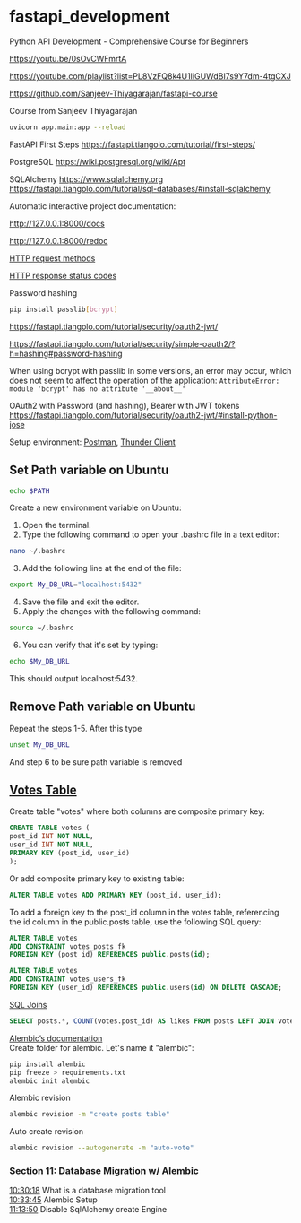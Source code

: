 # fastapi_development

Python API Development - Comprehensive Course for Beginners 

https://youtu.be/0sOvCWFmrtA

https://youtube.com/playlist?list=PL8VzFQ8k4U1IiGUWdBI7s9Y7dm-4tgCXJ

https://github.com/Sanjeev-Thiyagarajan/fastapi-course

Course from Sanjeev Thiyagarajan

```bash
uvicorn app.main:app --reload
```

FastAPI First Steps https://fastapi.tiangolo.com/tutorial/first-steps/

PostgreSQL https://wiki.postgresql.org/wiki/Apt

SQLAlchemy https://www.sqlalchemy.org 
https://fastapi.tiangolo.com/tutorial/sql-databases/#install-sqlalchemy

Automatic interactive project documentation: 

http://127.0.0.1:8000/docs

http://127.0.0.1:8000/redoc

[HTTP request methods](https://developer.mozilla.org/en-US/docs/Web/HTTP/Methods)

[HTTP response status codes](https://developer.mozilla.org/en-US/docs/Web/HTTP/Status)

Password hashing
```bash
pip install passlib[bcrypt]
```
https://fastapi.tiangolo.com/tutorial/security/oauth2-jwt/

https://fastapi.tiangolo.com/tutorial/security/simple-oauth2/?h=hashing#password-hashing

When using bcrypt with passlib in some versions, an error may occur, which does not seem to affect the operation of the application:
`AttributeError: module 'bcrypt' has no attribute '__about__'`

OAuth2 with Password (and hashing), Bearer with JWT tokens
https://fastapi.tiangolo.com/tutorial/security/oauth2-jwt/#install-python-jose

Setup environment: [Postman](https://www.youtube.com/watch?v=0sOvCWFmrtA&t=27764), [Thunder Client](https://blog.openreplay.com/use-thunder-client-and-vscode-as-an-alternative-to-postman)

## Set Path variable on Ubuntu

```bash
echo $PATH
```

Create a new environment variable on Ubuntu:

1. Open the terminal.
2. Type the following command to open your .bashrc file in a text editor:
```bash
nano ~/.bashrc
```
3. Add the following line at the end of the file:
```bash
export My_DB_URL="localhost:5432"
```
4. Save the file and exit the editor.
5. Apply the changes with the following command:
```bash
source ~/.bashrc
```
6. You can verify that it's set by typing:
```bash
echo $My_DB_URL
```
This should output localhost:5432.

## Remove Path variable on Ubuntu

Repeat the steps 1-5. After this type
```bash
unset My_DB_URL
```
And step 6 to be sure path variable is removed

## [Votes Table](https://www.youtube.com/watch?v=0sOvCWFmrtA&t=33996)

Create table "votes" where both columns are composite primary key:
```SQL
CREATE TABLE votes (
post_id INT NOT NULL,
user_id INT NOT NULL,
PRIMARY KEY (post_id, user_id)
);
```
Or add composite primary key to existing table:
```SQL
ALTER TABLE votes ADD PRIMARY KEY (post_id, user_id);
```
To add a foreign key to the post_id column in the votes table, referencing the id column in the public.posts table, use the following SQL query:
```SQL
ALTER TABLE votes
ADD CONSTRAINT votes_posts_fk
FOREIGN KEY (post_id) REFERENCES public.posts(id);
```
```SQL
ALTER TABLE votes
ADD CONSTRAINT votes_users_fk
FOREIGN KEY (user_id) REFERENCES public.users(id) ON DELETE CASCADE;
```

[SQL Joins](https://www.postgresqltutorial.com/postgresql-tutorial/postgresql-joins/)
```SQL
SELECT posts.*, COUNT(votes.post_id) AS likes FROM posts LEFT JOIN votes ON posts.id = votes.post_id GROUP BY posts.id;
```

[Alembic’s documentation](https://alembic.sqlalchemy.org/en/latest)  
Create folder for alembic. Let's name it "alembic":
```bash
pip install alembic
pip freeze > requirements.txt 
alembic init alembic
```
Alembic revision  
```bash
alembic revision -m "create posts table"
```
Auto create revision  
```bash
alembic revision --autogenerate -m "auto-vote"
```

### Section 11: Database Migration w/ Alembic
[10:30:18](https://www.youtube.com/watch?v=0sOvCWFmrtA&t=37818s) What is a database migration tool  
[10:33:45](https://www.youtube.com/watch?v=0sOvCWFmrtA&t=38025s) Alembic Setup  
[11:13:50](https://www.youtube.com/watch?v=0sOvCWFmrtA&t=40430s) Disable SqlAlchemy create Engine 